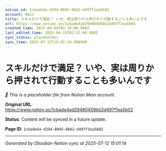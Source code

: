 ```yaml
---
notion_id: 1cbade4a-d294-8045-8bb2-d497f1ea5b02
account: Main
title: スキルだけで満足？ いや、実は周りから押されて行動することも多いんです
url: https://www.notion.so/1cbade4ad29480458bb2d497f1ea5b02
created_time: 2025-04-04T02:34:00.000Z
last_edited_time: 2025-04-15T02:57:00.000Z
sync_status: placeholder
sync_time: 2025-07-12T15:01:14.990940
---
```


# スキルだけで満足？ いや、実は周りから押されて行動することも多いんです

*🔄 This is a placeholder file from Notion Main account.*

**Original URL**: https://www.notion.so/1cbade4ad29480458bb2d497f1ea5b02

**Status**: Content will be synced in a future update.

**Page ID**: `1cbade4a-d294-8045-8bb2-d497f1ea5b02`

---

*Generated by Obsidian-Notion sync at 2025-07-12 15:01:14*
